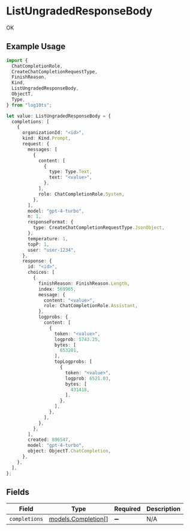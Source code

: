 # ListUngradedResponseBody

OK

## Example Usage

```typescript
import {
  ChatCompletionRole,
  CreateChatCompletionRequestType,
  FinishReason,
  Kind,
  ListUngradedResponseBody,
  ObjectT,
  Type,
} from "log10ts";

let value: ListUngradedResponseBody = {
  completions: [
    {
      organizationId: "<id>",
      kind: Kind.Prompt,
      request: {
        messages: [
          {
            content: [
              {
                type: Type.Text,
                text: "<value>",
              },
            ],
            role: ChatCompletionRole.System,
          },
        ],
        model: "gpt-4-turbo",
        n: 1,
        responseFormat: {
          type: CreateChatCompletionRequestType.JsonObject,
        },
        temperature: 1,
        topP: 1,
        user: "user-1234",
      },
      response: {
        id: "<id>",
        choices: [
          {
            finishReason: FinishReason.Length,
            index: 569965,
            message: {
              content: "<value>",
              role: ChatCompletionRole.Assistant,
            },
            logprobs: {
              content: [
                {
                  token: "<value>",
                  logprob: 5743.25,
                  bytes: [
                    653201,
                  ],
                  topLogprobs: [
                    {
                      token: "<value>",
                      logprob: 6521.03,
                      bytes: [
                        431418,
                      ],
                    },
                  ],
                },
              ],
            },
          },
        ],
        created: 896547,
        model: "gpt-4-turbo",
        object: ObjectT.ChatCompletion,
      },
    },
  ],
};
```

## Fields

| Field                                          | Type                                           | Required                                       | Description                                    |
| ---------------------------------------------- | ---------------------------------------------- | ---------------------------------------------- | ---------------------------------------------- |
| `completions`                                  | [models.Completion](../models/completion.md)[] | :heavy_minus_sign:                             | N/A                                            |